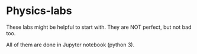 # Physics-labs
These labs might be helpful to start with. They are NOT perfect, but not bad too.

All of them are done in Jupyter notebook (python 3).
